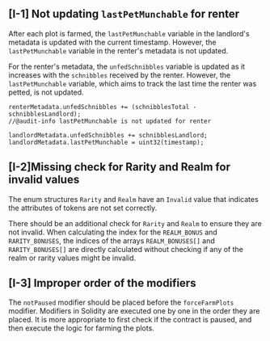 ## [I-1] Not updating `lastPetMunchable` for renter
After each plot is farmed, the `lastPetMunchable` variable in the landlord's metadata is updated with the current timestamp. However, the `lastPetMunchable` variable in the renter's metadata is not updated.

For the renter's metadata, the `unfedSchnibbles` variable is updated as it increases with the `schnibbles` received by the renter. However, the `lastPetMunchable` variable, which aims to track the last time the renter was petted, is not updated.

```solidity
renterMetadata.unfedSchnibbles += (schnibblesTotal - schnibblesLandlord);
//@audit-info lastPetMunchable is not updated for renter

landlordMetadata.unfedSchnibbles += schnibblesLandlord;
landlordMetadata.lastPetMunchable = uint32(timestamp);
```

## [I-2]Missing check for Rarity and Realm for invalid values

The enum structures `Rarity` and `Realm` have an `Invalid` value that indicates the attributes of tokens are not set correctly.

There should be an additional check for `Rarity` and `Realm` to ensure they are not invalid. When calculating the index for the `REALM_BONUS` and `RARITY_BONUSES`, the indices of the arrays `REALM_BONUSES[]` and `RARITY_BONUSES[]` are directly calculated without checking if any of the realm or rarity values might be invalid.


## [I-3] Improper order of the modifiers
The `notPaused` modifier should be placed before the `forceFarmPlots` modifier. Modifiers in Solidity are executed one by one in the order they are placed. It is more appropriate to first check if the contract is paused, and then execute the logic for farming the plots.